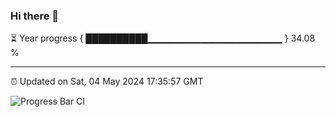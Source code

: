 ### Hi there 👋

⏳ Year progress { ██████████▁▁▁▁▁▁▁▁▁▁▁▁▁▁▁▁▁▁▁▁ } 34.08 %

---

⏰ Updated on Sat, 04 May 2024 17:35:57 GMT

![Progress Bar CI](https://github.com/IshwaranRudhara/GIT-ACTION/workflows/Progress%20Bar%20CI/badge.svg)
